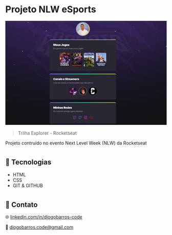 # Projeto NLW eSports

![preview](./.github/preview.png)

> Trilha Explorer - Rocketseat

Projeto contruído no evento Next Level Week (NLW) da Rocketseat
#
## 🚀 Tecnologias

- HTML
- CSS
- GIT & GITHUB

#
## 📢 Contato

🌐 [linkedin.com/in/diogobarros-code](https://www.linkedin.com/in/diogobarros-code/)

📧 [diogobarros.code@gmail.com](diogobarros.code@gmail.com)